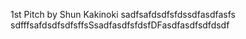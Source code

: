 1st Pitch by Shun Kakinoki
sadfsafdsdfsfdssdfasdfasfs
sdfffsafdsdfsdfsffsSsadfasdfsfdsfDFasdfasdfsdfdsdf